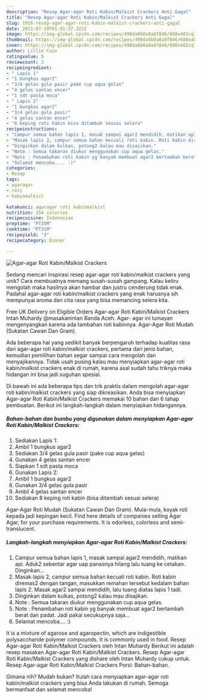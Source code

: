 ```yaml
---
description: "Resep Agar-agar Roti Kabin/Malkist Crackers Anti Gagal"
title: "Resep Agar-agar Roti Kabin/Malkist Crackers Anti Gagal"
slug: 1916-resep-agar-agar-roti-kabin-malkist-crackers-anti-gagal
date: 2021-07-19T01:41:37.321Z
image: https://img-global.cpcdn.com/recipes/490da8b0a8a8f846/680x482cq70/agar-agar-roti-kabinmalkist-crackers-foto-resep-utama.jpg
thumbnail: https://img-global.cpcdn.com/recipes/490da8b0a8a8f846/680x482cq70/agar-agar-roti-kabinmalkist-crackers-foto-resep-utama.jpg
cover: https://img-global.cpcdn.com/recipes/490da8b0a8a8f846/680x482cq70/agar-agar-roti-kabinmalkist-crackers-foto-resep-utama.jpg
author: Lillie Cain
ratingvalue: 5
reviewcount: 3
recipeingredient:
- " Lapis 1"
- "1 bungkus agar2"
- "3/4 gelas gula pasir pake cup aqua gelas"
- "4 gelas santan encer"
- "1 sdt pasta moca"
- " Lapis 2"
- "1 bungkus agar2"
- "3/4 gelas gula pasir"
- "4 gelas santan encer"
- "8 keping roti kabin bisa ditambah sesuai selera"
recipeinstructions:
- "Campur semua bahan lapis 1, masak sampai agar2 mendidih, matikan api. Aduk2 sebentar agar uap panasnya hilang lalu tuang ke cetakan. Dinginkan..."
- "Masak lapis 2, campur semua bahan kecuali roti kabin. Roti kabin diremas2 dengan tangan, masukkan remahan tersebut kedalam bahan lapis 2. Masak agar2 sampai mendidih, lalu tuang diatas lapis 1 tadi."
- "Dinginkan dalam kulkas, potong2 kalau mau disajikan."
- "Note : Semua takaran diukur menggunakan cup aqua gelas."
- "Note : Penambahan roti kabin yg banyak membuat agar2 bertambah berat dan padat. Jadi pakai secukupnya saja..."
- "Selamat mencoba.... :)"
categories:
- Resep
tags:
- agaragar
- roti
- kabinmalkist

katakunci: agaragar roti kabinmalkist 
nutrition: 254 calories
recipecuisine: Indonesian
preptime: "PT35M"
cooktime: "PT31M"
recipeyield: "3"
recipecategory: Dinner

---
```



![Agar-agar Roti Kabin/Malkist Crackers](https://img-global.cpcdn.com/recipes/490da8b0a8a8f846/680x482cq70/agar-agar-roti-kabinmalkist-crackers-foto-resep-utama.jpg)

Sedang mencari inspirasi resep agar-agar roti kabin/malkist crackers yang unik? Cara membuatnya memang susah-susah gampang. Kalau keliru mengolah maka hasilnya akan hambar dan justru cenderung tidak enak. Padahal agar-agar roti kabin/malkist crackers yang enak harusnya sih mempunyai aroma dan cita rasa yang bisa memancing selera kita.

Free UK Delivery on Eligible Orders Agar-agar Roti Kabin/Malkist Crackers Intan Muhardy @masakanintan Banda Aceh. Agar- agar ini lumayan mengenyangkan karena ada tambahan roti kabinnya. Agar-Agar Roti Mudah (Sukatan Cawan Dan Gram).

Ada beberapa hal yang sedikit banyak berpengaruh terhadap kualitas rasa dari agar-agar roti kabin/malkist crackers, pertama dari jenis bahan, kemudian pemilihan bahan segar sampai cara mengolah dan menyajikannya. Tidak usah pusing kalau mau menyiapkan agar-agar roti kabin/malkist crackers enak di rumah, karena asal sudah tahu triknya maka hidangan ini bisa jadi suguhan spesial.


Di bawah ini ada beberapa tips dan trik praktis dalam mengolah agar-agar roti kabin/malkist crackers yang siap dikreasikan. Anda bisa menyiapkan Agar-agar Roti Kabin/Malkist Crackers memakai 10 bahan dan 6 tahap pembuatan. Berikut ini langkah-langkah dalam menyiapkan hidangannya.

<!--inarticleads1-->

##### Bahan-bahan dan bumbu yang digunakan dalam menyiapkan Agar-agar Roti Kabin/Malkist Crackers:

1. Sediakan  Lapis 1:
1. Ambil 1 bungkus agar2
1. Sediakan 3/4 gelas gula pasir (pake cup aqua gelas)
1. Gunakan 4 gelas santan encer
1. Siapkan 1 sdt pasta moca
1. Gunakan  Lapis 2:
1. Ambil 1 bungkus agar2
1. Gunakan 3/4 gelas gula pasir
1. Ambil 4 gelas santan encer
1. Sediakan 8 keping roti kabin (bisa ditambah sesuai selera)


Agar-Agar Roti Mudah (Sukatan Cawan Dan Gram). Mula-mula, koyak roti kepada jadi kepingan kecil. Find here details of companies selling Agar Agar, for your purchase requirements. It is odorless, colorless and semi-translucent. 

<!--inarticleads2-->

##### Langkah-langkah menyiapkan Agar-agar Roti Kabin/Malkist Crackers:

1. Campur semua bahan lapis 1, masak sampai agar2 mendidih, matikan api. Aduk2 sebentar agar uap panasnya hilang lalu tuang ke cetakan. Dinginkan...
1. Masak lapis 2, campur semua bahan kecuali roti kabin. Roti kabin diremas2 dengan tangan, masukkan remahan tersebut kedalam bahan lapis 2. Masak agar2 sampai mendidih, lalu tuang diatas lapis 1 tadi.
1. Dinginkan dalam kulkas, potong2 kalau mau disajikan.
1. Note : Semua takaran diukur menggunakan cup aqua gelas.
1. Note : Penambahan roti kabin yg banyak membuat agar2 bertambah berat dan padat. Jadi pakai secukupnya saja...
1. Selamat mencoba.... :)


It is a mixture of agarose and agaropectin, which are indigestible polysaccharide polymer compounds. It is commonly used in food. Resep Agar-agar Roti Kabin/Malkist Crackers oleh Intan Muhardy Berikut ini adalah resep masakan Agar-agar Roti Kabin/Malkist Crackers. Resep Agar-agar Roti Kabin/Malkist Crackers yang dishare oleh Intan Muhardy cukup untuk. Resep Agar-agar Roti Kabin/Malkist Crackers Porsi: Bahan-bahan. 

Gimana nih? Mudah bukan? Itulah cara menyiapkan agar-agar roti kabin/malkist crackers yang bisa Anda lakukan di rumah. Semoga bermanfaat dan selamat mencoba!
